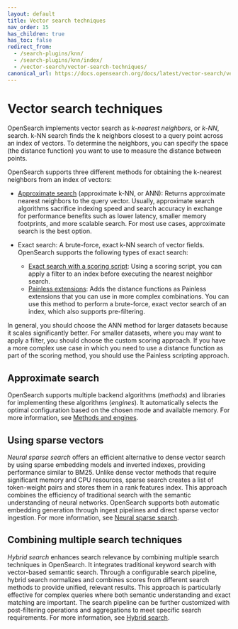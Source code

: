 ```yaml
---
layout: default
title: Vector search techniques
nav_order: 15
has_children: true
has_toc: false
redirect_from:
  - /search-plugins/knn/
  - /search-plugins/knn/index/ 
  - /vector-search/vector-search-techniques/     
canonical_url: https://docs.opensearch.org/docs/latest/vector-search/vector-search-techniques/index/
---
```


# Vector search techniques

OpenSearch implements vector search as *k-nearest neighbors*, or *k-NN*, search. k-NN search finds the k neighbors closest to a query point across an index of vectors. To determine the neighbors, you can specify the space (the distance function) you want to use to measure the distance between points.

OpenSearch supports three different methods for obtaining the k-nearest neighbors from an index of vectors:

- [Approximate search]({{site.url}}{{site.baseurl}}/search-plugins/knn/approximate-knn/) (approximate k-NN, or ANN): Returns approximate nearest neighbors to the query vector. Usually, approximate search algorithms sacrifice indexing speed and search accuracy in exchange for performance benefits such as lower latency, smaller memory footprints, and more scalable search. For most use cases, approximate search is the best option.

- Exact search: A brute-force, exact k-NN search of vector fields. OpenSearch supports the following types of exact search: 
  - [Exact search with a scoring script]({{site.url}}{{site.baseurl}}/search-plugins/knn/knn-score-script/): Using a scoring script, you can apply a filter to an index before executing the nearest neighbor search. 
  - [Painless extensions]({{site.url}}{{site.baseurl}}/search-plugins/knn/painless-functions/): Adds the distance functions as Painless extensions that you can use in more complex combinations. You can use this method to perform a brute-force, exact vector search of an index, which also supports pre-filtering. 


In general, you should choose the ANN method for larger datasets because it scales significantly better. For smaller datasets, where you may want to apply a filter, you should choose the custom scoring approach. If you have a more complex use case in which you need to use a distance function as part of the scoring method, you should use the Painless scripting approach.

## Approximate search

OpenSearch supports multiple backend algorithms (_methods_) and libraries for implementing these algorithms (_engines_). It automatically selects the optimal configuration based on the chosen mode and available memory. For more information, see [Methods and engines]({{site.url}}{{site.baseurl}}/field-types/supported-field-types/knn-methods-engines/).

## Using sparse vectors

_Neural sparse search_ offers an efficient alternative to dense vector search by using sparse embedding models and inverted indexes, providing performance similar to BM25. Unlike dense vector methods that require significant memory and CPU resources, sparse search creates a list of token-weight pairs and stores them in a rank features index. This approach combines the efficiency of traditional search with the semantic understanding of neural networks. OpenSearch supports both automatic embedding generation through ingest pipelines and direct sparse vector ingestion. For more information, see [Neural sparse search]({{site.url}}{{site.baseurl}}/vector-search/ai-search/neural-sparse-search/).

## Combining multiple search techniques

_Hybrid search_ enhances search relevance by combining multiple search techniques in OpenSearch. It integrates traditional keyword search with vector-based semantic search. Through a configurable search pipeline, hybrid search normalizes and combines scores from different search methods to provide unified, relevant results. This approach is particularly effective for complex queries where both semantic understanding and exact matching are important. The search pipeline can be further customized with post-filtering operations and aggregations to meet specific search requirements. For more information, see [Hybrid search]({{site.url}}{{site.baseurl}}/vector-search/ai-search/hybrid-search/).
